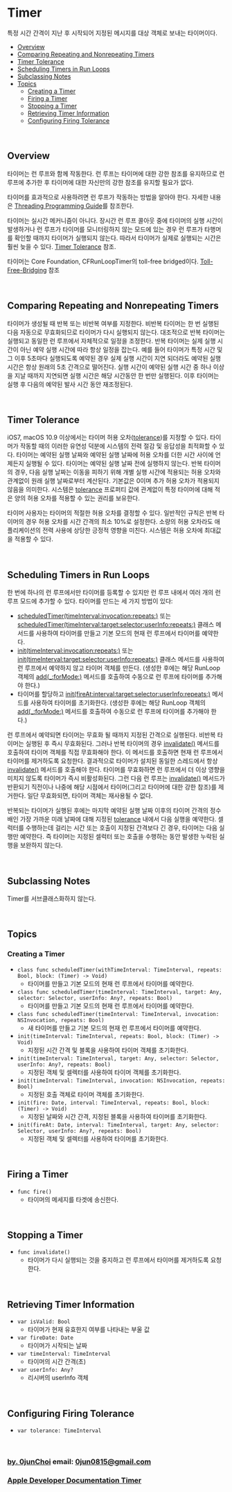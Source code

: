 # Timer
특정 시간 간격이 지난 후 시작되어 지정된 메시지를 대상 객체로 보내는 타이머이다.


* [Overview](#overview)
* [Comparing Repeating and Nonrepeating Timers](#comparing-repeating-and-nonrepeating-timers)
* [Timer Tolerance](#timer-tolerance)
* [Scheduling Timers in Run Loops](#scheduling-timers-in-run-loops)
* [Subclassing Notes](#subclassing-notes)
* [Topics](#topics)
    * [Creating a Timer](#creating-a-timer)
    * [Firing a Timer](#firing-a-timer)
    * [Stopping a Timer](다)
    * [Retrieving Timer Information](#retrieving-timer-information)
    * [Configuring Firing Tolerance](#configuring-firing-tolerance)


&nbsp;      
## Overview
타이머는 런 루프와 함께 작동한다. 런 루프는 타이머에 대한 강한 참조를 유지하므로 런 루프에 추가한 후 타이머에 대한 자신만의 강한 참조를 유지할 필요가 없다.


타이머를 효과적으로 사용하려면 런 루프가 작동하는 방법을 알아야 한다. 자세한 내용은 [Threading Programming Guide](https://developer.apple.com/library/content/documentation/Cocoa/Conceptual/Multithreading/Introduction/Introduction.html#//apple_ref/doc/uid/10000057i)를 참조한다.


타이머는 실시간 메커니즘이 아니다. 장시간 런 루프 콜아웃 중에 타이머의 실행 시간이 발생하거나 런 루프가 타이머를 모니터링하지 않는 모드에 있는 경우 런 루프가 타행머를 확인할 때까지 타이머가 실행되지 않는다. 따라서 타이머가 실제로 실행되는 시간은 훨씬 늦을 수 있다. [Timer Tolerance](#timer-tolerance) 참조.


타이머는 Core Foundation, CFRunLoopTimer의 toll-free bridged이다. [Toll-Free-Bridging](https://developer.apple.com/library/content/documentation/General/Conceptual/CocoaEncyclopedia/Toll-FreeBridgin/Toll-FreeBridgin.html#//apple_ref/doc/uid/TP40010810-CH2) 참조


&nbsp;      
## Comparing Repeating and Nonrepeating Timers
타이머가 생성될 때 반복 또는 비반복 여부를 지정한다. 비반복 타이머는 한 번 실행된 다음 자동으로 무효화되므로 타이머가 다시 실행되지 않는다. 대조적으로 반복 타이머는 실행되고 동일한 런 루프에서 자체적으로 일정을 조정한다. 반복 타이머는 실제 실행 시간이 아닌 예약 실행 시간에 따라 항상 일정을 잡는다. 예를 들어 타이머가 특정 시간 및 그 이후 5초마다 실행되도록 예약된 경우 실제 실행 시간이 지연 되더라도 예약된 실행 시간은 항상 원래의 5초 간격으로 떨어진다. 실행 시간이 예약된 실행 시간 중 하나 이상을 지날 때까지 지연되면 실행 시간은 해당 시간동안 한 번만 실행된다. 이후 타이머는 실행 후 다음의 예약된 발사 시간 동안 재조정된다.


&nbsp;      
## Timer Tolerance
iOS7, macOS 10.9 이상에서는 타이머 허용 오차([tolerance](#configuring-firing-tolerance))를 지정할 수 있다. 타이머가 작동할 때의 이러한 유연성 덕분에 시스템의 전력 절감 및 응답성을 최적화할 수 있다. 타이머는 예약된 실행 날짜와 예약된 실행 날짜에 허용 오차를 더한 시간 사이에 언제든지 실행될 수 있다. 타이머는 예약된 실행 날짜 전에 실행하지 않는다. 반복 타이머의 경우, 다음 실행 날짜는 이동을 피하기 위해 개별 실행 시간에 적용되는 허용 오차와 관계없이 원래 실행 날짜로부터 계산된다. 기본값은 0이며 추가 허용 오차가 적용되지 않음을 의미한다. 시스템은 [tolerance](#configuring-firing-tolerance) 프로퍼티 값에 관계없이 특정 타이머에 대해 적은 양의 허용 오차를 적용할 수 있는 권리를 보유한다.


타이머 사용자는 타이머의 적절한 허용 오차를 결정할 수 있다. 일반적인 규칙은 반복 타이머의 경우 허용 오차를 시간 간격의 최소 10%로 설정한다. 소량의 허용 오차라도 애플리케이션의 전력 사용에 상당한 긍정적 영향을 미친다. 시스템은 허용 오차에 최대값을 적용할 수 있다.


&nbsp;      
## Scheduling Timers in Run Loops
한 번에 하나의 런 루프에서만 타이머를 등록할 수 있지만 런 루프 내에서 여러 개의 런 루프 모드에 추가할 수 있다. 타이머를 만드는 세 가지 방법이 있다:


* [scheduledTimer(timeInterval:invocation:repeats:)](#creating-a-timer) 또는 [scheduledTimer(timeInterval:target:selector:userInfo:repeats:)](#creating-a-timer) 클래스 메서드를 사용하여 타이머를 만들고 기본 모드의 현재 런 루프에서 타이머를 예약한다.
* [init(timeInterval:invocation:repeats:)](#creating-a-timer) 또는 [init(timeInterval:target:selector:userInfo:repeats:)](#creating-a-timer) 클래스 메서드를 사용하여 런 루프에서 예약하지 않고 타이머 객체를 만든다. (생성한 후에는 해당 RunLoop 객체의 [add(_:forMode:)](https://developer.apple.com/documentation/foundation/runloop/1418468-add) 메서드를 호출하여 수동으로 런 루프에 타이머를 추가해야 한다.) 
* 타이머를 할당하고 [init(fireAt:interval:target:selector:userInfo:repeats:)](#creating-a-timer) 메서드를 사용하여 타이머를 초기화한다. (생성한 후에는 해당 RunLoop 객체의 [add(_:forMode:)](https://developer.apple.com/documentation/foundation/runloop/1418468-add) 메서드를 호출하여 수동으로 런 루프에 타이머를 추가해야 한다.) 


런 루프에서 예약되면 타이머는 무효화 될 때까지 지정된 간격으로 실행된다. 비반복 타이머는 실행된 후 즉시 무효화된다. 그러나 반복 타이머의 경우 [invalidate()](#stopping-a-timer) 메서드를 호출하여 타이머 객체를 직접 무효화해야 한다. 이 메서드를 호출하면 현재 런 루프에서 타이머를 제거하도록 요청한다. 결과적으로 타이머가 설치된 동일한 스레드에서 항상 [invalidate()](#stopping-a-timer) 메서드를 호출해야 한다. 타이머를 무효화하면 런 루프에서 더 이상 영향을 미치지 않도록 타이머가 즉시 비활성화된다. 그런 다음 런 루프는 [invalidate()](#stopping-a-timer) 메서드가 반환되기 직전이나 나중에 해당 시점에서 타이머(그리고 타이머에 대한 강한 참조)를 제거한다. 일단 무효화되면, 타이머 객체는 재사용될 수 없다.


반복되는 타이머가 실행된 후에는 마지막 예약된 실행 날짜 이후의 타이머 간격의 정수배인 가장 가까운 미래 날짜에 대해 지정된 [tolerance](#configuring-firing-tolerance) 내에서 다음 실행을 예약한다. 셀럭터를 수행하는데 걸리는 시간 또는 호출이 지정된 간격보다 긴 경우, 타이머는 다음 실행만 예약한다. 즉 타이머는 지정된 셀럭터 또는 호출을 수행하는 동안 발생한 누락된 실행을 보완하지 않는다.


&nbsp;      
## Subclassing Notes
Timer를 서브클래스화하지 않는다.


&nbsp;      
## Topics
### Creating a Timer
* `class func scheduledTimer(withTimeInterval: TimeInterval, repeats: Bool, block: (Timer) -> Void)`
    * 타이머를 만들고 기본 모드의 현재 런 루프에서 타이머를 예약한다.
* `class func scheduledTimer(timeInterval: TimeInterval, target: Any, selector: Selector, userInfo: Any?, repeats: Bool)`
    * 타이머를 만들고 기본 모드의 현재 런 루프에서 타이머를 예약한다. 
* `class func scheduledTimer(timeInterval: TimeInterval, invocation: NSInvocation, repeats: Bool)`
    * 새 타이머를 만들고 기본 모드의 현재 런 루프에서 타이머를 예약한다. 
* `init(timeInterval: TimeInterval, repeats: Bool, block: (Timer) -> Void)`
    * 지정된 시간 간격 및 블록을 사용하여 타이머 객체를 초기화한다.
* `init(timeInterval: TimeInterval, target: Any, selector: Selector, userInfo: Any?, repeats: Bool)`
    * 지정된 객체 및 셀렉터를 사용하여 타이머 객체를 초기화한다.
* `init(timeInterval: TimeInterval, invocation: NSInvocation, repeats: Bool)`
    * 지정된 호출 객체로 타이머 객체를 초기화한다.
* `init(fire: Date, interval: TimeInterval, repeats: Bool, block: (Timer) -> Void)`
    * 지정된 날짜와 시간 간격, 지정된 블록을 사용하여 타이머를 초기화한다.
* `init(fireAt: Date, interval: TimeInterval, target: Any, selector: Selector, userInfo: Any?, repeats: Bool)`
    * 지정된 객체 및 셀렉터를 사용하여 타이머를 초기화한다.


&nbsp;
## Firing a Timer
* `func fire()`
    * 타이머의 메세지를 타겟에 송신한다.


&nbsp;
## Stopping a Timer
* `func invalidate()`
    * 타이머가 다시 실행되는 것을 중지하고 런 루프에서 타이머를 제거하도록 요청한다.


&nbsp;    
## Retrieving Timer Information
* `var isValid: Bool`
    * 타이머가 현재 유효한지 여부를 나타내는 부울 값
* `var fireDate: Date`
    * 타이머가 시작되는 날짜
* `var timeInterval: TimeInterval`
    * 타이머의 시간 간격(초)
* `var userInfo: Any?`
    * 리시버의 userInfo 객체


&nbsp;    
## Configuring Firing Tolerance
* `var tolerance: TimeInterval`


&nbsp; 
&nbsp;      
### [by. 0junChoi](https://github.com/0jun0815) email: <0jun0815@gmail.com>
### [Apple Developer Documentation Timer](https://developer.apple.com/documentation/foundation/timer)

